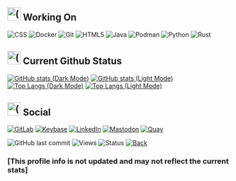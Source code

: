 ## <img src="https://cdn.statically.io/gh/dkvc/dkvc/main/assets/Skills.png" alt="(Skills)" width="30"/> Working On

![CSS](https://img.shields.io/badge/css-%231572B6.svg?style=for-the-badge&logo=css3&logoColor=white)
![Docker](https://img.shields.io/badge/docker-%230db7ed.svg?style=for-the-badge&logo=docker&logoColor=white)
![Git](https://img.shields.io/badge/git-%23F05033.svg?style=for-the-badge&logo=git&logoColor=white)
![HTML5](https://img.shields.io/badge/html5-%23E34F26.svg?style=for-the-badge&logo=html5&logoColor=white)
![Java](https://img.shields.io/badge/java-%23ED8B00.svg?style=for-the-badge&logo=java&logoColor=white)
![Podman](https://img.shields.io/badge/podman-%23EFFFed.svg?style=for-the-badge&logoColor=black)
![Python](https://img.shields.io/badge/python-3670A0?style=for-the-badge&logo=python&logoColor=ffdd54)
![Rust](https://img.shields.io/badge/rust-%23000000.svg?style=for-the-badge&logo=rust&logoColor=white)

## <img src="https://cdn.statically.io/gh/dkvc/dkvc/main/assets/Hourglass.png" alt="(Status)" width="30"/> Current Github Status

[![GitHub stats (Dark Mode)](https://github-readme-stats-dkvc23.vercel.app/api?username=dkvc&show_icons=true&theme=algolia#gh-dark-mode-only)](https://github-readme-stats-dkvc23.vercel.app/api?username=dkvc&show_icons=true&theme=algolia&hide_rank=true#gh-dark-mode-only)
[![GitHub stats (Light Mode)](https://github-readme-stats-dkvc23.vercel.app/api?username=dkvc&show_icons=true&theme=buefy#gh-light-mode-only)](https://github-readme-stats-dkvc23.vercel.app/api?username=dkvc&show_icons=true&theme=buefy&hide_rank=true#gh-light-mode-only)
[![Top Langs (Dark Mode)](https://github-readme-stats-dkvc23.vercel.app/api/top-langs/?username=dkvc&layout=compact&theme=algolia#gh-dark-mode-only)](https://github-readme-stats-dkvc23.vercel.app/api/top-langs/?username=dkvc&layout=compact&theme=algolia#gh-dark-mode-only)
[![Top Langs (Light Mode)](https://github-readme-stats-dkvc23.vercel.app/api/top-langs/?username=dkvc&layout=compact&theme=buefy#gh-light-mode-only)](https://github-readme-stats-dkvc23.vercel.app/api/top-langs/?username=dkvc&layout=compact&theme=buefy#gh-light-mode-only)

## <img src="https://cdn.statically.io/gh/dkvc/dkvc/main/assets/Party.png" alt="(Social)" width="30"/> Social

[![GitLab](https://img.shields.io/badge/gitlab-%23181717.svg?style=for-the-badge&logo=gitlab&logoColor=white)](https://gitlab.com/dkvc)
[![Keybase](https://img.shields.io/badge/Keybase-0A0A0A?style=for-the-badge&logo=keybase&logoColor=white)](https://keybase.io/dkvc/)
[![LinkedIn](https://img.shields.io/badge/linkedin-%230077B5.svg?style=for-the-badge&logo=linkedin&logoColor=white)](https://linkedin.com/in/dkvc/)
[![Mastodon](https://img.shields.io/badge/-MASTODON-%232B90D9?style=for-the-badge&logo=mastodon&logoColor=white)](https://floss.social/web/@dkvc)
[![Quay](https://img.shields.io/badge/quay-%23F34F00.svg?style=for-the-badge&logoColor=red)](https://quay.io/user/dkvc/)<br>

![GitHub last commit](https://img.shields.io/github/last-commit/dkvc/dkvc?label=last%20modified)
![Views](https://komarev.com/ghpvc/?username=dkvc&label=Views)
![Status](https://img.shields.io/badge/status-active-brightgreen)
[![Back](https://camo.githubusercontent.com/597cd6b445019ef1f929198e9bd18e1b5c13e33cc59513c731b46b8dc112ada1/68747470733a2f2f696d672e736869656c64732e696f2f62616467652f6261636b253230746f253230746f702d2545322538362541392d626c7565)](https://github.com/dkvc)

<h3>[This profile info is not updated and may not reflect the current stats]</h3>
